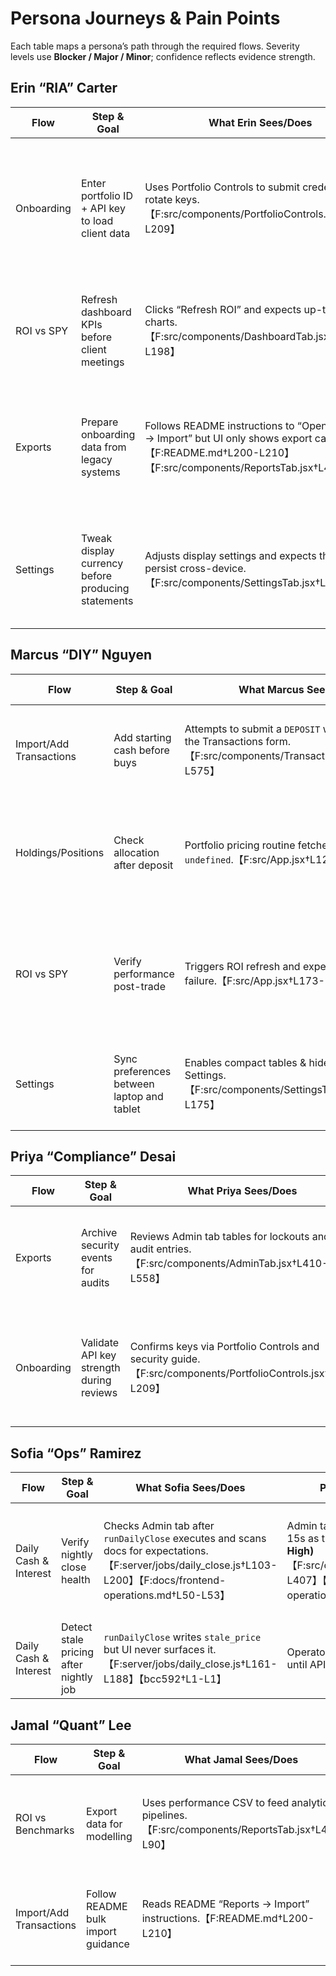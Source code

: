 # Persona Journeys & Pain Points

Each table maps a persona’s path through the required flows. Severity levels use **Blocker / Major / Minor**; confidence reflects evidence strength.

## Erin “RIA” Carter
| Flow | Step & Goal | What Erin Sees/Does | Pain (Severity/Confidence) | Risk if Unresolved | Proposed Improvement |
| --- | --- | --- | --- | --- | --- |
| Onboarding | Enter portfolio ID + API key to load client data | Uses Portfolio Controls to submit credentials and rotate keys.【F:src/components/PortfolioControls.jsx†L121-L209】 | Raw HTTP errors surface verbatim (e.g., “GET … failed with status 403”), which overwhelm non-technical staff. **(Major / High)**【F:src/components/PortfolioControls.jsx†L89-L118】 | Delays onboarding and increases compliance escalations when advisors misinterpret transport errors. | Map known API errors to human-readable copy (e.g., “Check the API key”) and include request IDs from `error.requestId`. |
| ROI vs SPY | Refresh dashboard KPIs before client meetings | Clicks “Refresh ROI” and expects up-to-date charts.【F:src/components/DashboardTab.jsx†L148-L198】 | Price fetch failures silently zero out valuations; only `console.error` fires. **(Major / High)**【F:src/App.jsx†L129-L146】 | Advisors may brief clients with missing holdings valuation, eroding trust. | Surface a toast/banner when price fetch fails and retain last known good values instead of zeroing. |
| Exports | Prepare onboarding data from legacy systems | Follows README instructions to “Open Reports → Import” but UI only shows export cards.【F:README.md†L200-L210】【F:src/components/ReportsTab.jsx†L49-L100】 | Import workflow documented in README is absent in UI. **(Blocker / High)** | Advisors cannot bulk-load legacy transactions, forcing manual entry and risking data loss. | Either implement the import preview described in README or update docs + UI to direct users to the supported ingestion path. |
| Settings | Tweak display currency before producing statements | Adjusts display settings and expects them to persist cross-device.【F:src/components/SettingsTab.jsx†L93-L151】 | Only localStorage persistence runs; settings are not saved with the portfolio payload. **(Major / High)**【F:src/App.jsx†L211-L215】【F:src/App.jsx†L241-L253】 | Cross-office teammates see divergent settings, complicating shared reviews. | Extend `handleSavePortfolio` payload to include full `settings` state and hydrate them on load. |

## Marcus “DIY” Nguyen
| Flow | Step & Goal | What Marcus Sees/Does | Pain (Severity/Confidence) | Risk if Unresolved | Proposed Improvement |
| --- | --- | --- | --- | --- | --- |
| Import/Add Transactions | Add starting cash before buys | Attempts to submit a `DEPOSIT` without a price in the Transactions form.【F:src/components/TransactionsTab.jsx†L439-L575】 | Form requires Price for all types, blocking deposits/dividends. **(Blocker / High)**【F:src/components/TransactionsTab.jsx†L343-L383】 | Marcus cannot bootstrap his ledger, so he abandons the product. | Skip price validation for cash-only types and hide the field when not applicable. |
| Holdings/Positions | Check allocation after deposit | Portfolio pricing routine fetches tickers including `undefined`.【F:src/App.jsx†L129-L145】 | Requests `/prices/undefined`, producing 404 noise and missing cache hits. **(Major / High)**【F:src/App.jsx†L129-L145】【F:src/utils/api.js†L190-L199】 | Holdings view shows zeros or lags due to repeated failing calls. | Filter falsy tickers before calling `fetchPrices` and log a single warning for unsupported symbols. |
| ROI vs SPY | Verify performance post-trade | Triggers ROI refresh and expects warning on failure.【F:src/App.jsx†L173-L205】 | API errors fall back silently to client-side estimates with no alert. **(Major / High)**【F:src/App.jsx†L173-L195】 | Marcus trusts stale ROI and makes poor rebalance decisions. | Raise a user-facing alert when server returns error, include request ID, and show when fallback math is used. |
| Settings | Sync preferences between laptop and tablet | Enables compact tables & hides balances in Settings.【F:src/components/SettingsTab.jsx†L93-L175】 | Preferences persist only locally; loading same portfolio elsewhere ignores them. **(Major / High)**【F:src/App.jsx†L211-L215】【F:src/App.jsx†L241-L253】 | Inconsistent layouts create confusion and extra verification steps. | Persist full settings with the portfolio JSON and restore on load. |

## Priya “Compliance” Desai
| Flow | Step & Goal | What Priya Sees/Does | Pain (Severity/Confidence) | Risk if Unresolved | Proposed Improvement |
| --- | --- | --- | --- | --- | --- |
| Exports | Archive security events for audits | Reviews Admin tab tables for lockouts and audit entries.【F:src/components/AdminTab.jsx†L410-L558】 | No export/download option for security events despite audit requirements. **(Major / High)**【F:docs/SECURITY.md†L11-L77】【F:src/components/AdminTab.jsx†L410-L558】 | Manual copy/paste risks omissions and fails regulatory evidence checks. | Add CSV export for security events leveraging existing `fetchSecurityEvents` data. |
| Onboarding | Validate API key strength during reviews | Confirms keys via Portfolio Controls and security guide.【F:src/components/PortfolioControls.jsx†L65-L209】 | Same raw error exposure as Erin complicates compliance checks. **(Major / High)**【F:src/components/PortfolioControls.jsx†L89-L118】 | Compliance team escalates false incidents when encountering opaque errors. | Share the improved error mapping from Erin’s flow and attach request IDs automatically. |

## Sofia “Ops” Ramirez
| Flow | Step & Goal | What Sofia Sees/Does | Pain (Severity/Confidence) | Risk if Unresolved | Proposed Improvement |
| --- | --- | --- | --- | --- | --- |
| Daily Cash & Interest | Verify nightly close health | Checks Admin tab after `runDailyClose` executes and scans docs for expectations.【F:server/jobs/daily_close.js†L103-L200】【F:docs/frontend-operations.md†L50-L53】 | Admin tab does not auto-refresh every 15s as the playbook requires. **(Major / High)**【F:src/components/AdminTab.jsx†L356-L407】【F:docs/frontend-operations.md†L50-L53】 | Missed lockouts or stale caches until manual refresh; violates runbook. | Start an interval (respecting `VITE_ADMIN_POLL_INTERVAL_MS`) to poll metrics/events automatically. |
| Daily Cash & Interest | Detect stale pricing after nightly job | `runDailyClose` writes `stale_price` but UI never surfaces it.【F:server/jobs/daily_close.js†L161-L188】【bcc592†L1-L1】 | Operators lack visibility into stale data until API returns 503. **(Major / High)** | SLA breaches because Ops misses early warning. | Expose `stale_price` via Admin dashboard badge and include it in alerts. |

## Jamal “Quant” Lee
| Flow | Step & Goal | What Jamal Sees/Does | Pain (Severity/Confidence) | Risk if Unresolved | Proposed Improvement |
| --- | --- | --- | --- | --- | --- |
| ROI vs Benchmarks | Export data for modelling | Uses performance CSV to feed analytics pipelines.【F:src/components/ReportsTab.jsx†L49-L90】 | CSV only exports portfolio & SPY columns; blended/ex-cash/cash data missing. **(Major / High)**【F:src/utils/reports.js†L115-L122】【F:src/utils/roi.js†L1-L38】 | Internal models lack benchmark components, forcing manual API calls. | Extend CSV builder to include all benchmark series present in ROI chart. |
| Import/Add Transactions | Follow README bulk import guidance | Reads README “Reports → Import” instructions.【F:README.md†L200-L210】 | Same missing import UI blocks Jamal’s scripted ingestion. **(Blocker / High)** | Automation backlog stalls; engineers implement brittle workarounds. | Provide documented API/script alternative or reintroduce UI importer. |
